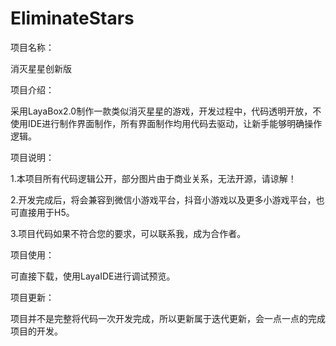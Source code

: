# EliminateStars

项目名称：

  消灭星星创新版
	
项目介绍：

  采用LayaBox2.0制作一款类似消灭星星的游戏，开发过程中，代码透明开放，不使用IDE进行制作界面制作，所有界面制作均用代码去驱动，让新手能够明确操作逻辑。
	
项目说明：

  1.本项目所有代码逻辑公开，部分图片由于商业关系，无法开源，请谅解！
	
  2.开发完成后，将会兼容到微信小游戏平台，抖音小游戏以及更多小游戏平台，也可直接用于H5。
	
  3.项目代码如果不符合您的要求，可以联系我，成为合作者。
	
项目使用：

  可直接下载，使用LayaIDE进行调试预览。
	
项目更新：

  项目并不是完整将代码一次开发完成，所以更新属于迭代更新，会一点一点的完成项目的开发。
